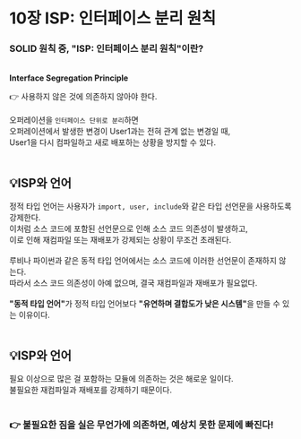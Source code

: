# 10장 ISP: 인터페이스 분리 원칙

### SOLID 원칙 중, "ISP: 인터페이스 분리 원칙"이란?

<br />
<strong>Interface Segregation Principle</strong>
<br />

👉 사용하지 않은 것에 의존하지 않아야 한다.
<br />
<br />
오퍼레이션을 `인터페이스 단위로 분리`하면<br />
오퍼레이션에서 발생한 변경이 User1과는 전혀 관계 없는 변경일 때,<br />
User1을 다시 컴파일하고 새로 배포하는 상황을 방지할 수 있다.
<br />
<br />

## 💡<strong>ISP와 언어</strong>

정적 타입 언어는 사용자가 `import, user, include`와 같은 타입 선언문을 사용하도록 강제한다.<br />
이처럼 소스 코드에 포함된 선언문으로 인해 소스 코드 의존성이 발생하고,<br />
이로 인해 재컴파일 또는 재배포가 강제되는 상황이 무조건 초래된다.
<br />
<br />
루비나 파이썬과 같은 동적 타입 언어에서는 소스 코드에 이러한 선언문이 존재하지 않는다.<br />
따라서 소스 코드 의존성이 아예 없으며, 결국 재컴파일과 재배포가 필요없다.
<br />
<br />
<strong>"동적 타입 언어"</strong>가 정적 타입 언어보다 <strong>"유연하며 결합도가 낮은 시스템"</strong>을 만들 수 있는 이유이다.
<br />
<br />

## 💡<strong>ISP와 언어</strong>

필요 이상으로 많은 걸 포함하는 모듈에 의존하는 것은 해로운 일이다.<br />
불필요한 재컴파일과 재배포를 강제하기 때문이다.
<br />
<br />

### 👉 불필요한 짐을 실은 무언가에 의존하면, 예상치 못한 문제에 빠진다!

